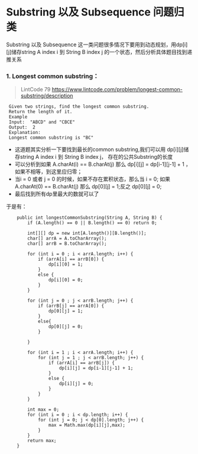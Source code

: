 # Substring 以及 Subsequence 问题归类


Substring 以及 Subsequence 这一类问题很多情况下要用到动态规划，用dp[i][j]储存string A index i 到 String B index j 的一个状态，然后分析具体题目找到递推关系

### 1. Longest common substring：


> LintCode 79 https://www.lintcode.com/problem/longest-common-substring/description
 
``` 
 Given two strings, find the longest common substring.
 Return the length of it.
 Example
 Input:  "ABCD" and "CBCE"
 Output:  2
 Explanation:
 Longest common substring is "BC"

``` 
- 这道题其实分析一下要找到最长的common substring,我们可以用 dp[i][j]储存string A index i 到 String B index j， 存在的公共Substring的长度
- 可以分析到如果 A.charAt(i) == B.charAt(j) 那么 dp[i][j] = dp[i-1][j-1] + 1 ，如果不相等，到这里应归零；
- 当i = 0 或者 j = 0 的时候，如果不存在累积状态，那么当 i = 0; 如果 A.charAt(0) == B.charAt(j) 那么 dp[0][j] = 1;反之 dp[0][j] = 0;
- 最后找到所有dp里最大的数就可以了

于是有：

```
	public int longestCommonSubstring(String A, String B) { 
        if (A.length() == 0 || B.length() == 0) return 0;
        
        int[][] dp = new int[A.length()][B.length()];
        char[] arrA = A.toCharArray();
        char[] arrB = B.toCharArray();
        
        for (int i = 0 ; i < arrA.length; i++) {
            if (arrA[i] == arrB[0]) {
                dp[i][0] = 1;    
            }
            else {
                dp[i][0] = 0;
            }
        }
        
        for (int j = 0 ; j < arrB.length; j++) {
            if (arrB[j] == arrA[0]) {
                dp[0][j] = 1;
            }
            else{
                dp[0][j] = 0;
            }
            
        }

        for (int i = 1 ; i < arrA.length; i++) {
            for (int j = 1 ; j < arrB.length; j++) {
                if (arrA[i] == arrB[j]) {
                    dp[i][j] = dp[i-1][j-1] + 1;
                }
                else {
                    dp[i][j] = 0;
                }
            }
        }
        
        int max = 0;
        for (int i = 0 ; i < dp.length; i++) {
            for (int j = 0; j < dp[0].length; j++) {
                max = Math.max(dp[i][j],max);
            }
        }
        return max;
    }

```




